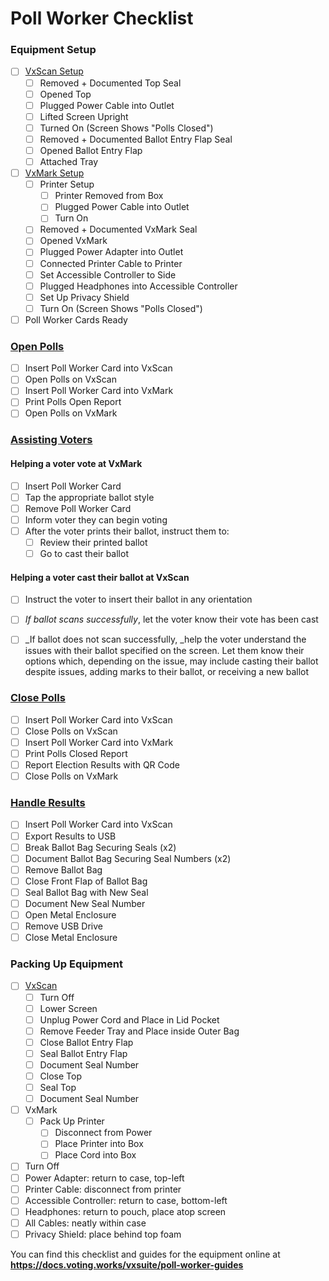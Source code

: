 # Poll Worker Checklist

### Equipment Setup

* [ ] [VxScan Setup](setting-up-and-opening-polls/vxscan-setup.md)
  * [ ] Removed + Documented Top Seal
  * [ ] Opened Top
  * [ ] Plugged Power Cable into Outlet
  * [ ] Lifted Screen Upright
  * [ ] Turned On (Screen Shows "Polls Closed")
  * [ ] Removed + Documented Ballot Entry Flap Seal
  * [ ] Opened Ballot Entry Flap
  * [ ] Attached Tray
* [ ] [VxMark Setup](setting-up-and-opening-polls/vxmark.md)
  * [ ] Printer Setup
    * [ ] Printer Removed from Box
    * [ ] Plugged Power Cable into Outlet
    * [ ] Turn On
  * [ ] Removed + Documented VxMark Seal
  * [ ] Opened VxMark
  * [ ] Plugged Power Adapter into Outlet
  * [ ] Connected Printer Cable to Printer
  * [ ] Set Accessible Controller to Side
  * [ ] Plugged Headphones into Accessible Controller
  * [ ] Set Up Privacy Shield
  * [ ] Turn On (Screen Shows "Polls Closed")
* [ ] Poll Worker Cards Ready

### [Open Polls](setting-up-and-opening-polls/opening-polls.md)

* [ ] Insert Poll Worker Card into VxScan
* [ ] Open Polls on VxScan
* [ ] Insert Poll Worker Card into VxMark
* [ ] Print Polls Open Report
* [ ] Open Polls on VxMark

### [Assisting Voters](checklist.md#assisting-voters)

#### Helping a voter vote at VxMark

* [ ] Insert Poll Worker Card
* [ ] Tap the appropriate ballot style
* [ ] Remove Poll Worker Card
* [ ] Inform voter they can begin voting
* [ ] After the voter prints their ballot, instruct them to:
  * [ ] Review their printed ballot
  * [ ] Go to cast their ballot

#### **Helping a voter cast their ballot at VxScan**

* [ ] Instruct the voter to insert their ballot in any orientation
* [ ] _If ballot scans successfully_, let the voter know their vote has been cast
*   [ ] _If ballot does not scan successfully, _help the voter understand the issues with their ballot specified on the screen. Let them know their options which, depending on the issue, may include casting their ballot despite issues, adding marks to their ballot, or receiving a new ballot



### [Close Polls](checklist.md#close-polls)

* [ ] Insert Poll Worker Card into VxScan
* [ ] Close Polls on VxScan
* [ ] Insert Poll Worker Card into VxMark
* [ ] Print Polls Closed Report
* [ ] Report Election Results with QR Code
* [ ] Close Polls on VxMark

### [Handle Results](closing-polls-and-packing-up/handling-results-and-packing-up-vxscan.md)

* [ ] Insert Poll Worker Card into VxScan
* [ ] Export Results to USB
* [ ] Break Ballot Bag Securing Seals (x2)
* [ ] Document Ballot Bag Securing Seal Numbers (x2)
* [ ] Remove Ballot Bag
* [ ] Close Front Flap of Ballot Bag
* [ ] Seal Ballot Bag with New Seal
* [ ] Document New Seal Number
* [ ] Open Metal Enclosure
* [ ] Remove USB Drive
* [ ] Close Metal Enclosure

### Packing Up Equipment

* [ ] [VxScan](closing-polls-and-packing-up/handling-results-and-packing-up-vxscan.md#cleaning-up)
  * [ ] Turn Off
  * [ ] Lower Screen
  * [ ] Unplug Power Cord and Place in Lid Pocket
  * [ ] Remove Feeder Tray and Place inside Outer Bag
  * [ ] Close Ballot Entry Flap
  * [ ] Seal Ballot Entry Flap
  * [ ] Document Seal Number
  * [ ] Close Top
  * [ ] Seal Top
  * [ ] Document Seal Number
* [ ] VxMark
  * [ ] Pack Up Printer
    * [ ] Disconnect from Power
    * [ ] Place Printer into Box
    * [ ] Place Cord into Box
* [ ] Turn Off
* [ ] Power Adapter: return to case, top-left
* [ ] Printer Cable: disconnect from printer
* [ ] Accessible Controller: return to case, bottom-left
* [ ] Headphones: return to pouch, place atop screen
* [ ] All Cables: neatly within case
* [ ] Privacy Shield: place behind top foam

You can find this checklist and guides for the equipment online at **https://docs.voting.works/vxsuite/poll-worker-guides**
